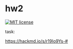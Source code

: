 # hw2

[![MIT license](https://img.shields.io/badge/license-MIT-blue.svg)](https://github.com/username/TemplateHW/blob/master/hw2/LICENSE)

task:

https://hackmd.io/s/r19Io9Ys-#
